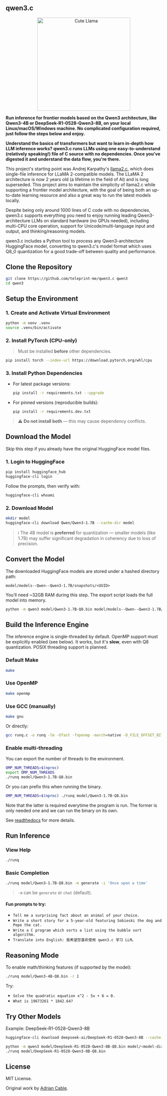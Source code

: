 ## qwen3.c

<p align="center">
  <img src="assets/qwen3_c.jpg" width="300" height="300" alt="Cute Llama">
</p>

**Run inference for frontier models based on the Qwen3 architecture, like Qwen3-4B or DeepSeek-R1-0528-Qwen3-8B, on your local Linux/macOS/Windows machine. No complicated configuration
required, just follow the steps below and enjoy.**

**Understand the basics of transformers but want to learn in-depth how LLM inference works? qwen3.c runs LLMs using one easy-to-understand (relatively speaking!) file of C source with no dependencies. Once you've
digested it and understand the data flow, you're there.**

This project's starting point was Andrej Karpathy's [llama2.c](https://github.com/karpathy/llama2.c), which does single-file
inference for LLaMA 2-compatible models. The LLaMA 2 architecture is now 2 years old (a lifetime in the field of AI) and is
long superseded. This project aims to maintain the simplicity of llama2.c while supporting a frontier
model architecture, with the goal of being both an up-to-date learning resource and also a great way to run the latest models locally.

Despite being only around 1000 lines of C code with no dependencies, qwen3.c supports everything you need to
enjoy running leading Qwen3-architecture LLMs on standard hardware (no GPUs needed), including multi-CPU core operation, support for Unicode/multi-language input and output, and thinking/reasoning models.

qwen3.c includes a Python tool to process any Qwen3-architecture HuggingFace model, converting to qwen3.c's model format which uses Q8_0 quantization for a good trade-off between quality
and performance.

## Clone the Repository

```sh
git clone https://github.com/teleprint-me/qwen3.c qwen3
cd qwen3
```

## Setup the Environment

### 1. Create and Activate Virtual Environment

```sh
python -m venv .venv
source .venv/bin/activate
```

### 2. Install PyTorch (CPU-only)

> Must be installed **before** other dependencies.

```sh
pip install torch --index-url https://download.pytorch.org/whl/cpu
```

### 3. Install Python Dependencies

* For latest package versions:

  ```sh
  pip install -r requirements.txt --upgrade
  ```

* For pinned versions (reproducible builds):

  ```sh
  pip install -r requirements.dev.txt
  ```

> ⚠️ **Do not install both** — this may cause dependency conflicts.

## Download the Model

Skip this step if you already have the original HuggingFace model files.

### 1. Login to HuggingFace

```sh
pip install huggingface_hub
huggingface-cli login
```

Follow the prompts, then verify with:

```sh
huggingface-cli whoami
```

### 2. Download Model

```sh
mkdir model
huggingface-cli download Qwen/Qwen3-1.7B --cache-dir model
```

> ℹ️ The 4B model is **preferred** for quantization — smaller models (like 1.7B) may suffer significant degradation in coherency due to loss of precision.

## Convert the Model

The downloaded HuggingFace models are stored under a hashed directory path:

```
model/models--Qwen--Qwen3-1.7B/snapshots/<UUID>
```

You’ll need \~32GB RAM during this step. The export script loads the full model into memory.

```sh
python -m qwen3 model/Qwen3-1.7B-Q8.bin model/models--Qwen--Qwen3-1.7B/snapshots/<UUID>
```

## Build the Inference Engine

The inference engine is single-threaded by default.
OpenMP support must be explicitly enabled (see below).
It works, but it's **slow**, even with Q8 quantization.
POSIX threading support is planned.

### Default Make

```sh
make
```

### Use OpenMP

```sh
make openmp
```

### Use GCC (manually)

```sh
make gnu
```

Or directly:

```sh
gcc runq.c -o runq -lm -Ofast -fopenmp -march=native -D_FILE_OFFSET_BITS=64
```

### Enable multi-threading

You can export the number of threads to the environment.

```sh
OMP_NUM_THREADS=$(nproc)
export OMP_NUM_THREADS
./runq model/Qwen3-1.7B-Q8.bin
```

Or you can prefix this when running the binary.

```sh
OMP_NUM_THREADS=$(nproc) ./runq model/Qwen3-1.7B-Q8.bin
```

Note that the latter is required everytime the program is run.
The former is only needed one and we can run the binary on its own.

See [readthedocs](https://curc.readthedocs.io/en/latest/programming/OpenMP-C.html) for more details.

## Run Inference

### View Help

```sh
./runq
```

### Basic Completion

```sh
./runq model/Qwen3-1.7B-Q8.bin -m generate -i 'Once upon a time'
```

> `-m` can be `generate` or `chat` (default).

#### Fun prompts to try:

* `Tell me a surprising fact about an animal of your choice.`
* `Write a short story for a 5-year-old featuring Sobieski the dog and Pepe the cat.`
* `Write a C program which sorts a list using the bubble sort algorithm.`
* `Translate into English: 我希望您喜欢使用 qwen3.c 学习 LLM。`

## Reasoning Mode

To enable math/thinking features (if supported by the model):

```sh
./runq model/Qwen3-4B-Q8.bin -r 1
```

Try:

* `Solve the quadratic equation x^2 - 5x + 6 = 0.`
* `What is 19673261 * 1842.64?`

## Try Other Models

Example: DeepSeek-R1-0528-Qwen3-8B

```sh
huggingface-cli download deepseek-ai/DeepSeek-R1-0528-Qwen3-8B --cache-dir model

python -m qwen3 model/DeepSeek-R1-0528-Qwen3-8B-Q8.bin model/<model-dir>
./runq model/DeepSeek-R1-0528-Qwen3-8B-Q8.bin
```

## License

MIT License.

Original work by [Adrian Cable](https://github.com/adriancable/qwen3.c).
